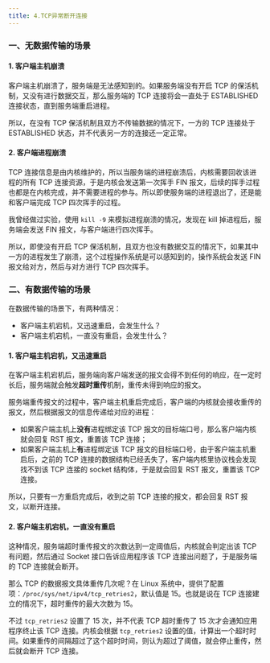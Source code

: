 ```yaml
---
title: 4.TCP异常断开连接
---
```


### 一、无数据传输的场景

#### 1. 客户端主机崩溃

客户端主机崩溃了，服务端是无法感知到的。如果服务端没有开启 TCP 的保活机制，又没有进行数据交互，那么服务端的 TCP 连接将会一直处于 ESTABLISHED 连接状态，直到服务端重启进程。

所以，在没有 TCP 保活机制且双方不传输数据的情况下，一方的 TCP 连接处于 ESTABLISHED 状态，并不代表另一方的连接还一定正常。

#### 2. 客户端进程崩溃

TCP 连接信息是由内核维护的，所以当服务端的进程崩溃后，内核需要回收该进程的所有 TCP 连接资源，于是内核会发送第一次挥手 FIN 报文，后续的挥手过程也都是在内核完成，并不需要进程的参与。所以即使服务端的进程退出了，还是能和客户端完成 TCP 四次挥手的过程。

我曾经做过实验，使用 `kill -9` 来模拟进程崩溃的情况，发现在 kill 掉进程后，服务端会发送 FIN 报文，与客户端进行四次挥手。

所以，即使没有开启 TCP 保活机制，且双方也没有数据交互的情况下，如果其中一方的进程发生了崩溃，这个过程操作系统是可以感知到的，操作系统会发送 FIN 报文给对方，然后与对方进行 TCP 四次挥手。

### 二、有数据传输的场景

在数据传输的场景下，有两种情况：

- 客户端主机宕机，又迅速重启，会发生什么？
- 客户端主机宕机，一直没有重启，会发生什么？

#### 1. 客户端主机宕机，又迅速重启

在客户端主机宕机后，服务端向客户端发送的报文会得不到任何的响应，在一定时长后，服务端就会触发**超时重传**机制，重传未得到响应的报文。

服务端重传报文的过程中，客户端主机重启完成后，客户端的内核就会接收重传的报文，然后根据报文的信息传递给对应的进程：

- 如果客户端主机上**没有**进程绑定该 TCP 报文的目标端口号，那么客户端内核就会回复 RST 报文，重置该 TCP 连接；
- 如果客户端主机上**有**进程绑定该 TCP 报文的目标端口号，由于客户端主机重启后，之前的 TCP 连接的数据结构已经丢失了，客户端内核里协议栈会发现找不到该 TCP 连接的 socket 结构体，于是就会回复 RST 报文，重置该 TCP 连接。

所以，只要有一方重启完成后，收到之前 TCP 连接的报文，都会回复 RST 报文，以断开连接。

#### 2. 客户端主机宕机，一直没有重启

这种情况，服务端超时重传报文的次数达到一定阈值后，内核就会判定出该 TCP 有问题，然后通过 Socket 接口告诉应用程序该 TCP 连接出问题了，于是服务端的 TCP 连接就会断开。

那么 TCP 的数据报文具体重传几次呢？在 Linux 系统中，提供了配置项：`/proc/sys/net/ipv4/tcp_retries2`，默认值是 15。也就是说在 TCP 连接建立的情况下，超时重传的最大次数为 15。

不过 `tcp_retries2` 设置了 15 次，并不代表 TCP 超时重传了 15 次才会通知应用程序终止该 TCP 连接。内核会根据 `tcp_retries2` 设置的值，计算出一个超时时间。如果重传的间隔超过了这个超时时间，则认为超过了阈值，就会停止重传，然后就会断开 TCP 连接。